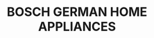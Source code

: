 ---
title: "BOSCH GERMAN HOME APPLIANCES"
url: /calicut/bosch-german-home-appliances/
shop: electronics
---